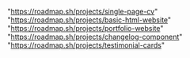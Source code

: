 "https://roadmap.sh/projects/single-page-cv"
"https://roadmap.sh/projects/basic-html-website"
"https://roadmap.sh/projects/portfolio-website"
"https://roadmap.sh/projects/changelog-component"
"https://roadmap.sh/projects/testimonial-cards"
